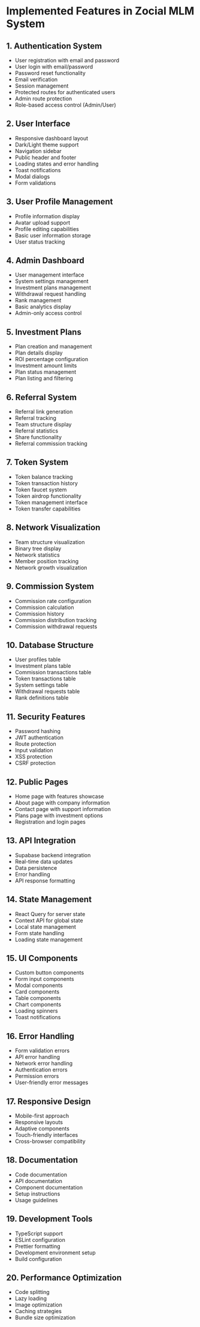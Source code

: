 # Implemented Features in Zocial MLM System

## 1. Authentication System
- User registration with email and password
- User login with email/password
- Password reset functionality
- Email verification
- Session management
- Protected routes for authenticated users
- Admin route protection
- Role-based access control (Admin/User)

## 2. User Interface
- Responsive dashboard layout
- Dark/Light theme support
- Navigation sidebar
- Public header and footer
- Loading states and error handling
- Toast notifications
- Modal dialogs
- Form validations

## 3. User Profile Management
- Profile information display
- Avatar upload support
- Profile editing capabilities
- Basic user information storage
- User status tracking

## 4. Admin Dashboard
- User management interface
- System settings management
- Investment plans management
- Withdrawal request handling
- Rank management
- Basic analytics display
- Admin-only access control

## 5. Investment Plans
- Plan creation and management
- Plan details display
- ROI percentage configuration
- Investment amount limits
- Plan status management
- Plan listing and filtering

## 6. Referral System
- Referral link generation
- Referral tracking
- Team structure display
- Referral statistics
- Share functionality
- Referral commission tracking

## 7. Token System
- Token balance tracking
- Token transaction history
- Token faucet system
- Token airdrop functionality
- Token management interface
- Token transfer capabilities

## 8. Network Visualization
- Team structure visualization
- Binary tree display
- Network statistics
- Member position tracking
- Network growth visualization

## 9. Commission System
- Commission rate configuration
- Commission calculation
- Commission history
- Commission distribution tracking
- Commission withdrawal requests

## 10. Database Structure
- User profiles table
- Investment plans table
- Commission transactions table
- Token transactions table
- System settings table
- Withdrawal requests table
- Rank definitions table

## 11. Security Features
- Password hashing
- JWT authentication
- Route protection
- Input validation
- XSS protection
- CSRF protection

## 12. Public Pages
- Home page with features showcase
- About page with company information
- Contact page with support information
- Plans page with investment options
- Registration and login pages

## 13. API Integration
- Supabase backend integration
- Real-time data updates
- Data persistence
- Error handling
- API response formatting

## 14. State Management
- React Query for server state
- Context API for global state
- Local state management
- Form state handling
- Loading state management

## 15. UI Components
- Custom button components
- Form input components
- Modal components
- Card components
- Table components
- Chart components
- Loading spinners
- Toast notifications

## 16. Error Handling
- Form validation errors
- API error handling
- Network error handling
- Authentication errors
- Permission errors
- User-friendly error messages

## 17. Responsive Design
- Mobile-first approach
- Responsive layouts
- Adaptive components
- Touch-friendly interfaces
- Cross-browser compatibility

## 18. Documentation
- Code documentation
- API documentation
- Component documentation
- Setup instructions
- Usage guidelines

## 19. Development Tools
- TypeScript support
- ESLint configuration
- Prettier formatting
- Development environment setup
- Build configuration

## 20. Performance Optimization
- Code splitting
- Lazy loading
- Image optimization
- Caching strategies
- Bundle size optimization 